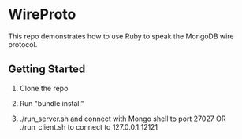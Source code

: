 # WireProto

This repo demonstrates how to use Ruby to speak the MongoDB wire protocol.

## Getting Started

1. Clone the repo

2. Run "bundle install"

3. ./run_server.sh and connect with Mongo shell to port 27027  OR  ./run_client.sh to connect to 127.0.0.1:12121
